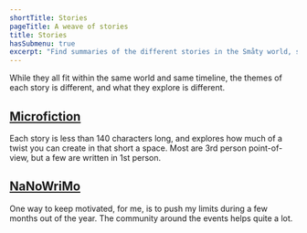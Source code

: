```yaml
---
shortTitle: Stories
pageTitle: A weave of stories
title: Stories
hasSubmenu: true
excerpt: "Find summaries of the different stories in the Småty world, so you can browse further and find your type of story, be they longer or shorter."
---
```


While they all fit within the same world and same timeline, the themes
of each story is different, and what they explore is different.

## [Microfiction](/stories/microfiction)

Each story is less than 140 characters long, and explores how much
of a twist you can create in that short a space. Most are 3rd person
point-of-view, but a few are written in 1st person.

## [NaNoWriMo](/stories/nanowrimo)

One way to keep motivated, for me, is to push my limits during a few months out
of the year. The community around the events helps quite a lot.

